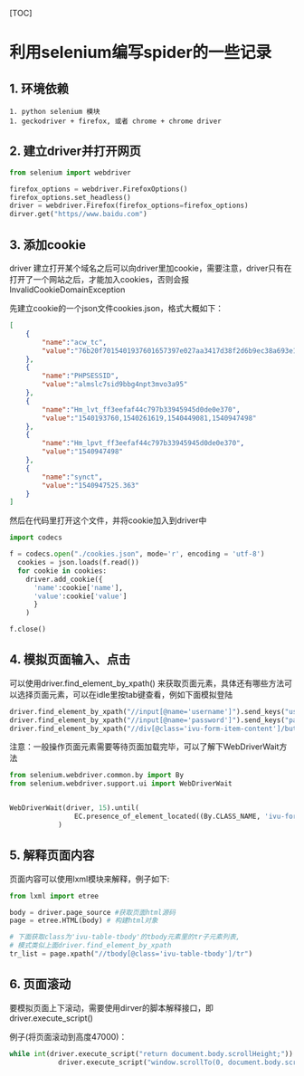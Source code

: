 [TOC]

# 利用selenium编写spider的一些记录

## 1. 环境依赖
    1. python selenium 模块
    1. geckodriver + firefox, 或者 chrome + chrome driver
    
## 2. 建立driver并打开网页
```python
from selenium import webdriver

firefox_options = webdriver.FirefoxOptions()
firefox_options.set_headless()
driver = webdriver.Firefox(firefox_options=firefox_options)
dirver.get("https//www.baidu.com")

```

## 3. 添加cookie
 driver 建立打开某个域名之后可以向driver里加cookie，需要注意，driver只有在打开了一个网站之后，才能加入cookies，否则会报InvalidCookieDomainException

先建立cookie的一个json文件cookies.json，格式大概如下：

```json
[
	{
		"name":"acw_tc",
		"value":"76b20f7015401937601657397e027aa3417d38f2d6b9ec38a693e1634d2cd2"
	},
	{
		"name":"PHPSESSID",
		"value":"almslc7sid9bbg4npt3mvo3a95"
	},
	{
		"name":"Hm_lvt_ff3eefaf44c797b33945945d0de0e370",
		"value":"1540193760,1540261619,1540449081,1540947498"
	},
	{
		"name":"Hm_lpvt_ff3eefaf44c797b33945945d0de0e370",
		"value":"1540947498"
	},
	{
		"name":"synct",
		"value":"1540947525.363"
	}
]
```

然后在代码里打开这个文件，并将cookie加入到driver中
```python
import codecs

f = codecs.open("./cookies.json", mode='r', encoding = 'utf-8')
  cookies = json.loads(f.read())
  for cookie in cookies:
    driver.add_cookie({
      'name':cookie['name'],
      'value':cookie['value']
      }
    )

f.close()
```

## 4. 模拟页面输入、点击
 可以使用driver.find_element_by_xpath() 来获取页面元素，具体还有哪些方法可以选择页面元素，可以在idle里按tab键查看，例如下面模拟登陆

```python
driver.find_element_by_xpath("//input[@name='username']").send_keys("user")
driver.find_element_by_xpath("//input[@name='password']").send_keys("password")
driver.find_element_by_xpath("//div[@class='ivu-form-item-content']/button[@class='ivu-btn ivu-btn-primary']").click()

```

注意：一般操作页面元素需要等待页面加载完毕，可以了解下WebDriverWait方法

```python
from selenium.webdriver.common.by import By
from selenium.webdriver.support.ui import WebDriverWait


WebDriverWait(driver, 15).until(
                EC.presence_of_element_located((By.CLASS_NAME, 'ivu-form-item-content'))
            )
```

## 5. 解释页面内容
   页面内容可以使用lxml模块来解释，例子如下:

```python
from lxml import etree

body = driver.page_source #获取页面html源码
page = etree.HTML(body) # 构建html对象

# 下面获取class为'ivu-table-tbody'的tbody元素里的tr子元素列表,
# 模式类似上面driver.find_element_by_xpath
tr_list = page.xpath("//tbody[@class='ivu-table-tbody']/tr")
```

## 6. 页面滚动
要模拟页面上下滚动，需要使用dirver的脚本解释接口，即driver.execute_script()  

例子(将页面滚动到高度47000)：
```python
while int(driver.execute_script("return document.body.scrollHeight;")) < 47000:
            driver.execute_script("window.scrollTo(0, document.body.scrollHeight);")
```
